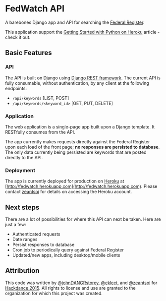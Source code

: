 # FedWatch API

A barebones Django app and API for searching the [Federal Register](https://www.federalregister.gov/articles/search).

This application support the [Getting Started with Python on Heroku](https://devcenter.heroku.com/articles/getting-started-with-python) article - check it out.

## Basic Features

### API

The API is built on Django using [Django REST framework](http://www.django-rest-framework.org/). The current API is fully consumable, without authentication, by any client at the following endpoints:

- `/api/keywords` [LIST, POST]
- `/api/keywords/<keyword_id>` [GET, PUT, DELETE]

### Application

The web application is a single-page app built upon a Django template. It RESTfully consumes from the API.

The app currently makes requests directly against the Federal Register upon each load of the front page; **no responses are persisted to database**. The only data currently being persisted are keywords that are posted directly to the API.

### Deployment

The app is currently deployed for production on [Heroku](https://heroku.com) at [http://fedwatch.herokuapp.com](http://fedwatch.herokuapp.com). Please contact [zeantsoi](https://github.com/zeantsoi) for details on accessing the Heroku account.

## Next steps

There are a lot of possibilities for where this API can next be taken. Here are just a few:

- Authenticated requests
- Date ranges
- Persist responses to database
- Cron job to periodically query against Federal Register
- Updated/new apps, including desktop/mobile clients

## Attribution

This code was written by [@johnDANGRstorey](https://twitter.com/johndangrstorey), [@eklect](https://twitter.com/eklect), and [@zeantsoi](https://twitter.com/zeantsoi) for [Hackdance 2015](http://hackdance2015.splashthat.com/). All rights to license and use are granted to the organization for which this project was created.